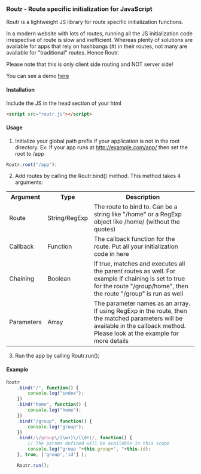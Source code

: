 ### Routr - Route specific initialization for JavaScript

Routr is a lightweight JS library for route specific initialization functions. 

In a modern website with lots of routes, running all the JS initialization code irrespective of route is slow and inefficient. Whereas plenty of solutions are available for apps that rely on hashbangs (#) in their routes, not many are available for "traditional" routes. Hence Routr.

Please note that this is only client side routing and NOT server side!

You can see a demo [here](http://iambot.net/demo/routr/)

#### Installation

Include the JS in the head section of your html

```html
<script src="routr.js"></script>
```

#### Usage

1) Initialize your global path prefix if your application is not in the root directory. Ex: If your app runs at http://example.com/app/ then set the root to /app

```javascript
Routr.root("/app");
```

2) Add routes by calling the Routr.bind() method. This method takes 4 arguments:

<table>
	<tr>
		<th>Argument</th>
		<th>Type</th>
		<th>Description</th>
	</tr>
	<tr>
		<td>Route</td>
		<td>String/RegExp</td>
		<td>The route to bind to. Can be a string like "/home" or a RegExp object like /home/ (without the quotes)</td>
	</tr>
	<tr>
		<td>Callback</td>
		<td>Function</td>
		<td>The callback function for the route. Put all your initialization code in here</td>
	</tr>
	<tr>
		<td>Chaining</td>
		<td>Boolean</td>
		<td>If true, matches and executes all the parent routes as well. For example if chaining is set to true for the route "/group/home", then the route "/group" is run as well</td>
	</tr>
	<tr>
		<td>Parameters</td>
		<td>Array</td>
		<td>The parameter names as an array. If using RegExp in the route, then the matched parameters will be available in the callback method. Please look at the example for more details</td>
	</tr>
</table>

3) Run the app by calling Routr.run();

#### Example

```javascript
Routr
	.bind("/", function() {
		console.log("index");
	})
	.bind("home", function() {
		console.log("home");
	})
	.bind("/group", function() {
		console.log("group");
	})
	.bind(/\/group\/(\w+)\/(\d+)/, function() {
		// The params defined will be available in this scope
		console.log("group "+this.group+", "+this.id);
	}, true, ['group','id'] );

	Routr.run();
```

